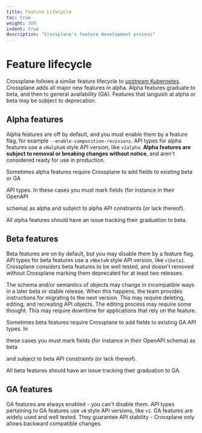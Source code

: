 ```yaml
---
title: Feature Lifecycle
toc: true
weight: 309
indent: true
description: "Crossplane's feature development process"
---
```


# Feature lifecycle

Crossplane follows a similar feature lifecycle to [upstream
Kubernetes][kube-features]. Crossplane adds all major new features in alpha. Alpha
features graduate to beta, and then to general
availability (GA). Features that languish at alpha or beta may be subject to
deprecation.

## Alpha features

Alpha features are off by default, and you must enable them by a feature flag, for example
`--enable-composition-revisions`. API types for alpha features use a
`vNalphaN` style API version, like `v1alpha`. **Alpha features are subject to
removal or breaking changes without notice**, and aren't considered ready
for use in production. 

Sometimes alpha features require Crossplane to add fields to existing beta or GA
<!-- vale alex.Condescending = NO -->
API types. In these cases you must mark fields (for instance in their OpenAPI
<!-- vale alex.Condescending = YES -->
schema) as alpha and subject to alpha API constraints (or lack thereof).

All alpha features should have an issue tracking their graduation to beta.

## Beta features

Beta features are on by default, but you may disable them by a feature flag. API
types for beta features use a `vNbetaN` style API version, like
`v1beta1`. Crossplane considers beta features to be well tested, and doesn't
removed without Crossplane marking them deprecated for at least two releases.

The schema and/or semantics of objects may change in incompatible ways in a
later beta or stable release. When this happens, the team provides
instructions for migrating to the next version. This may require deleting,
editing, and recreating API objects. The editing process may require some
thought. This may require downtime for applications that rely on the feature.

Sometimes beta features require Crossplane to add fields to existing GA API types. In
<!-- vale alex.Condescending = NO -->
these cases you must mark fields (for instance in their OpenAPI schema) as beta
<!-- vale alex.Condescending = YES -->
and subject to beta API constraints (or lack thereof).

All beta features should have an issue tracking their graduation to GA.

<!-- vale Google.Headings = NO -->
<!-- vale Microsoft.HeadingAcronyms = NO -->
## GA features
<!-- vale Google.Headings = YES -->
<!-- vale Microsoft.HeadingAcronyms = YES -->

GA features are always enabled - you can't disable them. API types pertaining
to GA features use `vN` style API versions, like `v1`. GA features are widely
used and well tested. They guarantee API stability - Crossplane only allows backward
compatible changes.

[kube-features]: https://kubernetes.io/docs/reference/command-line-tools-reference/feature-gates/#feature-stages